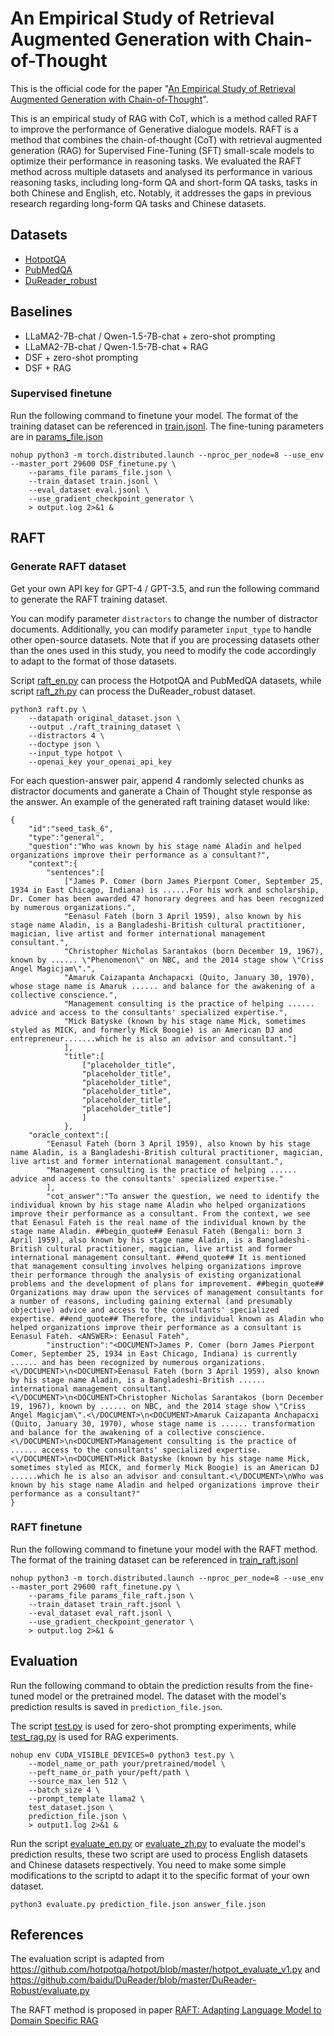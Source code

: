 # An Empirical Study of Retrieval Augmented Generation with Chain-of-Thought

This is the official code for the paper "[An Empirical Study of Retrieval Augmented Generation with Chain-of-Thought](https://arxiv.org/abs/2407.15569)". 

This is an empirical study of RAG with CoT, which is a method called RAFT to improve the performance of Generative dialogue models. RAFT is a method that combines the chain-of-thought (CoT) with retrieval augmented generation (RAG) for Supervised Fine-Tuning (SFT) small-scale models to optimize their performance in reasoning tasks. We evaluated the RAFT method across multiple datasets and analysed its performance in various reasoning tasks, including long-form QA and short-form QA tasks, tasks in both Chinese and English, etc. Notably, it addresses the gaps in previous research regarding long-form QA tasks and Chinese datasets.

## Datasets

+ [HotpotQA](https://hotpotqa.github.io/)
+ [PubMedQA](https://pubmedqa.github.io/)
+ [DuReader_robust](https://github.com/baidu/DuReader/tree/master/DuReader-Robust)

## Baselines

+ LLaMA2-7B-chat / Qwen-1.5-7B-chat + zero-shot prompting
+ LLaMA2-7B-chat / Qwen-1.5-7B-chat + RAG
+ DSF + zero-shot prompting
+ DSF + RAG

### Supervised finetune

Run the following command to finetune your model. The format of the training dataset can be referenced in [train.jsonl](http://39.99.172.130/YuetongZhao/graduation_thesis_zhaoyt/-/blob/main/Code/DSF/train.jsonl). The fine-tuning parameters are in [params_file.json](http://39.99.172.130/YuetongZhao/graduation_thesis_zhaoyt/-/blob/main/Code/DSF/params_file.json)

```
nohup python3 -m torch.distributed.launch --nproc_per_node=8 --use_env --master_port 29600 DSF_finetune.py \
    --params_file params_file.json \
    --train_dataset train.jsonl \
    --eval_dataset eval.jsonl \
    --use_gradient_checkpoint_generator \
    > output.log 2>&1 &
```

## RAFT

### Generate RAFT dataset

Get your own API key for GPT-4 / GPT-3.5, and run the following command to generate the RAFT training dataset. 

You can modify parameter `distractors` to change the number of distractor documents. Additionally, you can modify parameter `input_type` to handle other open-source datasets. Note that if you are processing datasets other than the ones used in this study, you need to modify the code accordingly to adapt to the format of those datasets. 

Script [raft_en.py](http://39.99.172.130/YuetongZhao/graduation_thesis_zhaoyt/-/blob/main/Code/RAFT/raft_en.py) can process the HotpotQA and PubMedQA datasets, while script [raft_zh.py](http://39.99.172.130/YuetongZhao/graduation_thesis_zhaoyt/-/blob/main/Code/RAFT/raft_zh.py) can process the DuReader_robust dataset.

```
python3 raft.py \
    --datapath original_dataset.json \
    --output ./raft_training_dataset \
    --distractors 4 \
    --doctype json \
    --input_type hotpot \
    --openai_key your_openai_api_key
```

For each question-answer pair, append 4 randomly selected chunks as distractor documents and ganerate a Chain of Thought style response as the answer.  An example of the generated raft training dataset would like:

```
{
	"id":"seed_task_6",
	"type":"general",
	"question":"Who was known by his stage name Aladin and helped organizations improve their performance as a consultant?",
	"context":{
		"sentences":[
			["James P. Comer (born James Pierpont Comer, September 25, 1934 in East Chicago, Indiana) is ......For his work and scholarship, Dr. Comer has been awarded 47 honorary degrees and has been recognized by numerous organizations.",
			"Eenasul Fateh (born 3 April 1959), also known by his stage name Aladin, is a Bangladeshi-British cultural practitioner, magician, live artist and former international management consultant.",
			"Christopher Nicholas Sarantakos (born December 19, 1967), known by ...... \"Phenomenon\" on NBC, and the 2014 stage show \"Criss Angel Magicjam\".",
			"Amaruk Caizapanta Anchapacxi (Quito, January 30, 1970), whose stage name is Amaruk ...... and balance for the awakening of a collective conscience.",
			"Management consulting is the practice of helping ...... advice and access to the consultants' specialized expertise.",
			"Mick Batyske (known by his stage name Mick, sometimes styled as MICK, and formerly Mick Boogie) is an American DJ and entrepreneur.......which he is also an advisor and consultant."]
			],
			"title":[
				["placeholder_title",
				"placeholder_title",
				"placeholder_title",
				"placeholder_title",
				"placeholder_title",
				"placeholder_title"]
				]
			},
	"oracle_context":[
		"Eenasul Fateh (born 3 April 1959), also known by his stage name Aladin, is a Bangladeshi-British cultural practitioner, magician, live artist and former international management consultant.",
		"Management consulting is the practice of helping ...... advice and access to the consultants' specialized expertise."
		],
		"cot_answer":"To answer the question, we need to identify the individual known by his stage name Aladin who helped organizations improve their performance as a consultant. From the context, we see that Eenasul Fateh is the real name of the individual known by the stage name Aladin. ##begin_quote## Eenasul Fateh (Bengali: born 3 April 1959), also known by his stage name Aladin, is a Bangladeshi-British cultural practitioner, magician, live artist and former international management consultant. ##end_quote## It is mentioned that management consulting involves helping organizations improve their performance through the analysis of existing organizational problems and the development of plans for improvement. ##begin_quote## Organizations may draw upon the services of management consultants for a number of reasons, including gaining external (and presumably objective) advice and access to the consultants' specialized expertise. ##end_quote## Therefore, the individual known as Aladin who helped organizations improve their performance as a consultant is Eenasul Fateh. <ANSWER>: Eenasul Fateh",
		"instruction":"<DOCUMENT>James P. Comer (born James Pierpont Comer, September 25, 1934 in East Chicago, Indiana) is currently ...... and has been recognized by numerous organizations.<\/DOCUMENT>\n<DOCUMENT>Eenasul Fateh (born 3 April 1959), also known by his stage name Aladin, is a Bangladeshi-British ...... international management consultant.<\/DOCUMENT>\n<DOCUMENT>Christopher Nicholas Sarantakos (born December 19, 1967), known by ...... on NBC, and the 2014 stage show \"Criss Angel Magicjam\".<\/DOCUMENT>\n<DOCUMENT>Amaruk Caizapanta Anchapacxi (Quito, January 30, 1970), whose stage name is ...... transformation and balance for the awakening of a collective conscience.<\/DOCUMENT>\n<DOCUMENT>Management consulting is the practice of ...... access to the consultants' specialized expertise.<\/DOCUMENT>\n<DOCUMENT>Mick Batyske (known by his stage name Mick, sometimes styled as MICK, and formerly Mick Boogie) is an American DJ ......which he is also an advisor and consultant.<\/DOCUMENT>\nWho was known by his stage name Aladin and helped organizations improve their performance as a consultant?"
}
```

### RAFT finetune

Run the following command to finetune your model with the RAFT method. The format of the training dataset can be referenced in [train_raft.jsonl](http://39.99.172.130/YuetongZhao/graduation_thesis_zhaoyt/-/blob/main/Code/RAFT/train_raft.jsonl)

```
nohup python3 -m torch.distributed.launch --nproc_per_node=8 --use_env --master_port 29600 raft_finetune.py \
    --params_file params_file_raft.json \
    --train_dataset train_raft.jsonl \
    --eval_dataset eval_raft.jsonl \
    --use_gradient_checkpoint_generator \
    > output.log 2>&1 &
```

## Evaluation

Run the following command to obtain the prediction results from the fine-tuned model or the pretrained model. The dataset with the model's prediction results is saved in `prediction_file.json`. 

The script [test.py](http://39.99.172.130/YuetongZhao/graduation_thesis_zhaoyt/-/blob/main/Code/Evaluation/test.py) is used for zero-shot prompting experiments, while [test_rag.py](http://39.99.172.130/YuetongZhao/graduation_thesis_zhaoyt/-/blob/main/Code/Evaluation/test_rag.py) is used for  RAG experiments.

```
nohup env CUDA_VISIBLE_DEVICES=0 python3 test.py \
    --model_name_or_path your/pretrained/model \
    --peft_name_or_path your/peft/path \
    --source_max_len 512 \
    --batch_size 4 \
    --prompt_template llama2 \
    test_dataset.json \
    prediction_file.json \
    > output1.log 2>&1 &
```

Run the script [evaluate_en.py](http://39.99.172.130/YuetongZhao/graduation_thesis_zhaoyt/-/blob/main/Code/Evaluation/evaluate_en.py) or [evaluate_zh.py](http://39.99.172.130/YuetongZhao/graduation_thesis_zhaoyt/-/blob/main/Code/Evaluation/evaluate_zh.py) to evaluate the model's prediction results, these two script are used to process English datasets and Chinese datasets respectively. You need to make some simple modifications to the scriptd to adapt it to the specific format of your own dataset.

```
python3 evaluate.py prediction_file.json answer_file.json
```

## References

The evaluation script is adapted from https://github.com/hotpotqa/hotpot/blob/master/hotpot_evaluate_v1.py and https://github.com/baidu/DuReader/blob/master/DuReader-Robust/evaluate.py

The RAFT method is proposed in paper [RAFT: Adapting Language Model to Domain Specific RAG ](https://arxiv.org/abs/2403.10131)
